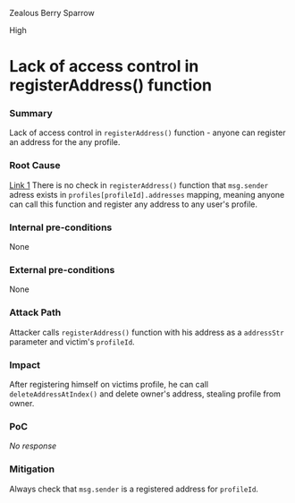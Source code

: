 Zealous Berry Sparrow

High

# Lack of access control in registerAddress() function

### Summary

Lack of access control in `registerAddress()` function - anyone can register an address for the any profile.

### Root Cause

[Link 1](https://github.com/sherlock-audit/2024-10-ethos-network/blob/db37b9dc2b792e245eb683d8a956bcb7ef2f1a27/ethos/packages/contracts/contracts/EthosProfile.sol#L373)
There is no check in `registerAddress()` function that `msg.sender` adress exists in `profiles[profileId].addresses` mapping, meaning anyone can call this function and register any address to any user's profile.

### Internal pre-conditions

None

### External pre-conditions

None

### Attack Path

Attacker calls `registerAddress()` function with his address as a `addressStr` parameter and victim's `profileId`.

### Impact

After registering himself on victims profile, he can call `deleteAddressAtIndex()` and delete owner's address, stealing profile from owner.

### PoC

_No response_

### Mitigation

Always check that `msg.sender` is a registered address for `profileId`.